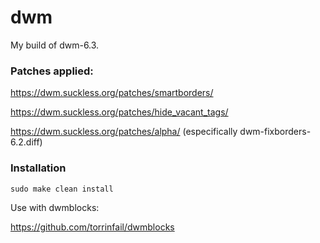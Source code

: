# dwm
My build of dwm-6.3.

### Patches applied:
https://dwm.suckless.org/patches/smartborders/ 

https://dwm.suckless.org/patches/hide_vacant_tags/

https://dwm.suckless.org/patches/alpha/ (especifically dwm-fixborders-6.2.diff)

### Installation

```
sudo make clean install
```
Use with dwmblocks:

https://github.com/torrinfail/dwmblocks
